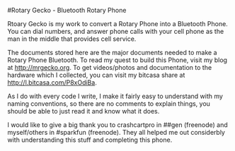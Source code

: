 #Rotary Gecko - Bluetooth Rotary Phone

Rtoary Gecko is my work to convert a Rotary Phone into a Bluetooth Phone. You can dial numbers, and answer phone calls with your cell phone as the man in the middle that provides cell service.

The documents stored here are the major documents needed to make a Rotary Phone Bluetooth. To read my quest to build this Phone, visit my blog at http://mrgecko.org. To get videos/photos and documentation to the hardware which I collected, you can visit my bitcasa share at http://l.bitcasa.com/P8xOdiBa.

As I do with every code I write, I make it fairly easy to understand with my naming conventions, so there are no comments to explain things, you should be able to just read it and know what it does.

I would like to give a big thank you to crashcartpro in ##gen (freenode) and myself/others in #sparkfun (freenode). They all helped me out considerbly with understanding this stuff and completing this phone.